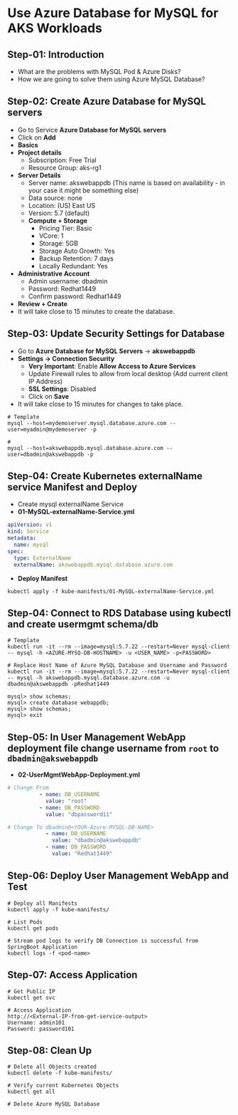 # Use Azure Database for MySQL for AKS Workloads

## Step-01: Introduction

- What are the problems with MySQL Pod & Azure Disks?
- How we are going to solve them using Azure MySQL Database?

## Step-02: Create Azure Database for MySQL servers

- Go to Service **Azure Database for MySQL servers**
- Click on **Add**
- **Basics**
- **Project details**
  - Subscription: Free Trial
  - Resource Group: aks-rg1
- **Server Details**
  - Server name: akswebappdb (This name is based on availability - in your case it might be something else)
  - Data source: none
  - Location: (US) East US
  - Version: 5.7 (default)
  - **Compute + Storage**
    - Pricing Tier: Basic
    - VCore: 1
    - Storage: 5GB
    - Storage Auto Growth: Yes
    - Backup Retention: 7 days
    - Locally Redundant: Yes
- **Administrative Account**
  - Admin username: dbadmin
  - Password: Redhat1449
  - Confirm password: Redhat1449
- **Review + Create**
- It will take close to 15 minutes to create the database.

## Step-03: Update Security Settings for Database

- Go to **Azure Database for MySQL Servers** -> **akswebappdb**
- **Settings -> Connection Security**
  - **Very Important**: Enable **Allow Access to Azure Services**
  - Update Firewall rules to allow from local desktop (Add current client IP Address)
  - **SSL Settings**: Disabled
  - Click on **Save**
- It will take close to 15 minutes for changes to take place.

```
# Template
mysql --host=mydemoserver.mysql.database.azure.com --user=myadmin@mydemoserver -p

#
mysql --host=akswebappdb.mysql.database.azure.com --user=dbadmin@akswebappdb -p
```

## Step-04: Create Kubernetes externalName service Manifest and Deploy

- Create mysql externalName Service
- **01-MySQL-externalName-Service.yml**

```yml
apiVersion: v1
kind: Service
metadata:
  name: mysql
spec:
  type: ExternalName
  externalName: akswebappdb.mysql.database.azure.com
```

- **Deploy Manifest**

```
kubectl apply -f kube-manifests/01-MySQL-externalName-Service.yml
```

## Step-04: Connect to RDS Database using kubectl and create usermgmt schema/db

```
# Template
kubectl run -it --rm --image=mysql:5.7.22 --restart=Never mysql-client -- mysql -h <AZURE-MYSQ-DB-HOSTNAME> -u <USER_NAME> -p<PASSWORD>

# Replace Host Name of Azure MySQL Database and Username and Password
kubectl run -it --rm --image=mysql:5.7.22 --restart=Never mysql-client -- mysql -h akswebappdb.mysql.database.azure.com -u dbadmin@akswebappdb -pRedhat1449

mysql> show schemas;
mysql> create database webappdb;
mysql> show schemas;
mysql> exit
```

## Step-05: In User Management WebApp deployment file change username from `root` to `dbadmin@akswebappdb`

- **02-UserMgmtWebApp-Deployment.yml**

```yml
# Change From
          - name: DB_USERNAME
            value: "root"
          - name: DB_PASSWORD
            value: "dbpassword11"

# Change To dbadmin@<YOUR-Azure-MYSQL-DB-NAME>
            - name: DB_USERNAME
              value: "dbadmin@akswebappdb"
            - name: DB_PASSWORD
              value: "Redhat1449"

```

## Step-06: Deploy User Management WebApp and Test

```
# Deploy all Manifests
kubectl apply -f kube-manifests/

# List Pods
kubectl get pods

# Stream pod logs to verify DB Connection is successful from SpringBoot Application
kubectl logs -f <pod-name>
```

## Step-07: Access Application

```
# Get Public IP
kubectl get svc

# Access Application
http://<External-IP-from-get-service-output>
Username: admin101
Password: password101
```

## Step-08: Clean Up

```
# Delete all Objects created
kubectl delete -f kube-manifests/

# Verify current Kubernetes Objects
kubectl get all

# Delete Azure MySQL Database
```
